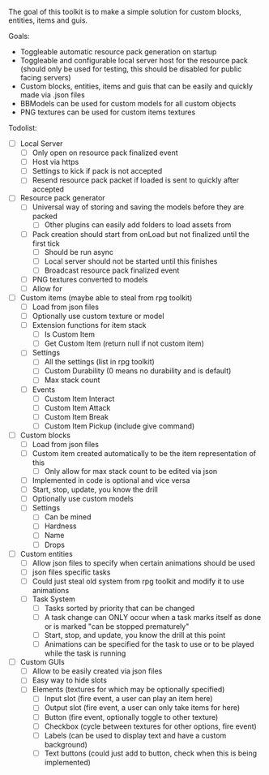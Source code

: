 The goal of this toolkit is to make a simple solution for custom blocks, entities, items and guis.

Goals:
 - Toggleable automatic resource pack generation on startup
 - Toggleable and configurable local server host for the resource pack (should only be used for testing, this should be disabled for public facing servers)
 - Custom blocks, entities, items and guis that can be easily and quickly made via .json files
 - BBModels can be used for custom models for all custom objects
 - PNG textures can be used for custom items textures

Todolist:
- [ ] Local Server
  - [ ] Only open on resource pack finalized event
  - [ ] Host via https
  - [ ] Settings to kick if pack is not accepted
  - [ ] Resend resource pack packet if loaded is sent to quickly after accepted
- [ ] Resource pack generator
  - [ ] Universal way of storing and saving the models before they are packed
    - [ ] Other plugins can easily add folders to load assets from
  - [ ] Pack creation should start from onLoad but not finalized until the first tick
    - [ ] Should be run async
    - [ ] Local server should not be started until this finishes
    - [ ] Broadcast resource pack finalized event
  - [ ] PNG textures converted to models
  - [ ] Allow for 
- [ ] Custom items (maybe able to steal from rpg toolkit)
  - [ ] Load from json files
  - [ ] Optionally use custom texture or model
  - [ ] Extension functions for item stack
    - [ ] Is Custom Item
    - [ ] Get Custom Item (return null if not custom item)
  - [ ] Settings
    - [ ] All the settings (list in rpg toolkit)
    - [ ] Custom Durability (0 means no durability and is default)
    - [ ] Max stack count
  - [ ] Events
    - [ ] Custom Item Interact
    - [ ] Custom Item Attack
    - [ ] Custom Item Break
    - [ ] Custom Item Pickup (include give command)
- [ ] Custom blocks
  - [ ] Load from json files
  - [ ] Custom item created automatically to be the item representation of this
    - [ ] Only allow for max stack count to be edited via json
  - [ ] Implemented in code is optional and vice versa
  - [ ] Start, stop, update, you know the drill
  - [ ] Optionally use custom models
  - [ ] Settings
    - [ ] Can be mined
    - [ ] Hardness
    - [ ] Name
    - [ ] Drops
- [ ] Custom entities
  - [ ] Allow json files to specify when certain animations should be used
  - [ ] json files specific tasks
  - [ ] Could just steal old system from rpg toolkit and modify it to use animations
  - [ ] Task System
    - [ ] Tasks sorted by priority that can be changed
    - [ ] A task change can ONLY occur when a task marks itself as done or is marked "can be stopped prematurely"
    - [ ] Start, stop, and update, you know the drill at this point
    - [ ] Animations can be specified for the task to use or to be played while the task is running
- [ ] Custom GUIs
  - [ ] Allow to be easily created via json files
  - [ ] Easy way to hide slots
  - [ ] Elements (textures for which may be optionally specified)
    - [ ] Input slot (fire event, a user can play an item here)
    - [ ] Output slot (fire event, a user can only take items for here)
    - [ ] Button (fire event, optionally toggle to other texture)
    - [ ] Checkbox (cycle between textures for other options, fire event)
    - [ ] Labels (can be used to display text and have a custom background)
    - [ ] Text buttons (could just add to button, check when this is being implemented)